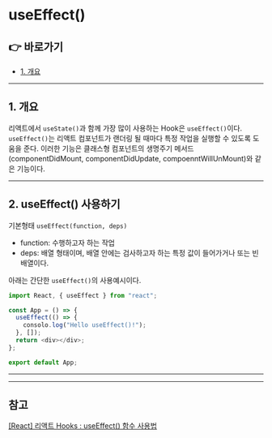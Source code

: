 # useEffect()

## 👉 바로가기

- [1. 개요](#1-개요)

---

## 1. 개요

리액트에서 `useState()`과 함께 가장 많이 사용하는 Hook은 `useEffect()`이다. `useEffect()`는 리액트 컴포넌트가 랜더링 될 때마다 특정 작업을 실행할 수 있도록 도움을 준다. 이러한 기능은 클래스형 컴포넌트의 생명주기 메서드(componentDidMount, componentDidUpdate, compoenntWillUnMount)와 같은 기능이다.

---

## 2. useEffect() 사용하기

기본형태 `useEffect(function, deps)`

- function: 수행하고자 하는 작업
- deps: 배열 형태이며, 배열 안에는 검사하고자 하는 특정 값이 들어가거나 또는 빈 배열이다.

아래는 간단한 `useEffect()`의 사용예시이다.

```js
import React, { useEffect } from "react";

const App = () => {
  useEffect(() => {
    consolo.log("Hello useEffect()!");
  }, []);
  return <div></div>;
};

export default App;
```

---

---

## 참고

[[React] 리액트 Hooks : useEffect() 함수 사용법](https://cocoon1787.tistory.com/796)
